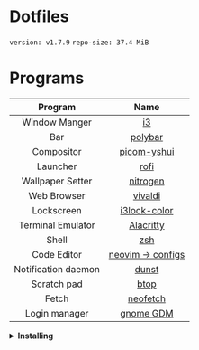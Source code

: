 # Dotfiles
<p><code>version: v1.7.9</code> <code>repo-size: 37.4 MiB</code></p>

# Programs

|       Program       |                                                             Name                                                              |
| :-----------------: | :---------------------------------------------------------------------------------------------------------------------------: |
|    Window Manger    |                                         [i3](https://github.com/baskerville/bspwm)                                            |
|         Bar         |                                         [polybar](https://github.com/polybar/polybar)                                         |
|     Compositor      |                                      [picom-yshui](https://github.com/yshui/picom)                                            |
|      Launcher       |                                          [rofi](https://github.com/davatorium/rofi)                                           |
|  Wallpaper Setter   |                                              [nitrogen](https://github.com/l3ib/nitrogen)                                     |
|     Web Browser     |                                     [vivaldi](https://vivaldi.com/desktop/)                                                   |
|     Lockscreen      |                                   [i3lock-color](https://github.com/Raymo111/i3lock-color)                                    |
|  Terminal Emulator  |                                      [Alacritty](https://github.com/alacritty/alacritty)                                      |
|        Shell        |                                                  [zsh](https://www.zsh.org)                                                   |
|     Code Editor     |                                 [neovim -> configs](https://github.com/AXWTV/Dotfiles/tree/main/.config/nvim)                 |
| Notification daemon |                                              [dunst](https://dunst-project.org/)                                              |
|     Scratch pad     |                                           [btop](https://github.com/aristocratos/btop)                                           |
|        Fetch        |                                     [neofetch](https://github.com/AXWTV/Dotfiles/tree/main/.config/neofetch)                  |
|    Login manager    |                                        [gnome GDM](https://github.com/gdm-settings/gdm-settings)                              |

<details>
    <summary><b>Installing</b></summary>
Clone into your <code>$HOME</code> directory  
  <br>

```bash
git clone https://github.com/AXWTV/Dotfiles.git ~
```
<br>

```bash
cd ~/Dotfiles/
```
Run <code>DotFile_X.sh</code>
```bash
./DotFile_X.sh
```
<br>
select depending on distro

```bash
┌────────────────────────────────────────────────────┐
│ [1]  .Config Files                                 │
│ [2]  Installation deb system softwate              │
│ [3]  Installation arch syatem software             │
│ [4]  Installation redhat system software           │
│ [5]  Install oh-my-zsh                             │
│ [6]  Build Picom                                   │
│ [7]  .zshrc cp error                               │
│ [8]  Wallpaper Nitrogen                            │
│ [9]  Fonts                                         │
│ [0]  Exit                                          │
└────────────────────────────────────────────────────┘
 ❯ Enter option:
```

Then <code>Build picom</code> if not arch
<br>
Then <code>.config files</code> 
<br>
<p><code>font and wallpaper</code> <a herf='https://github.com/AXWTV/AXWTV_AniWall'>Aniwallpaper</a></p>
<br>
Last of all <code>install oh-my-zsh</code> and select <code>7</code>
</details>


